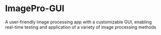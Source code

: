 # ImagePro-GUI
A user-friendly image processing app with a customizable GUI, enabling real-time testing and application of a variety of image processing methods

